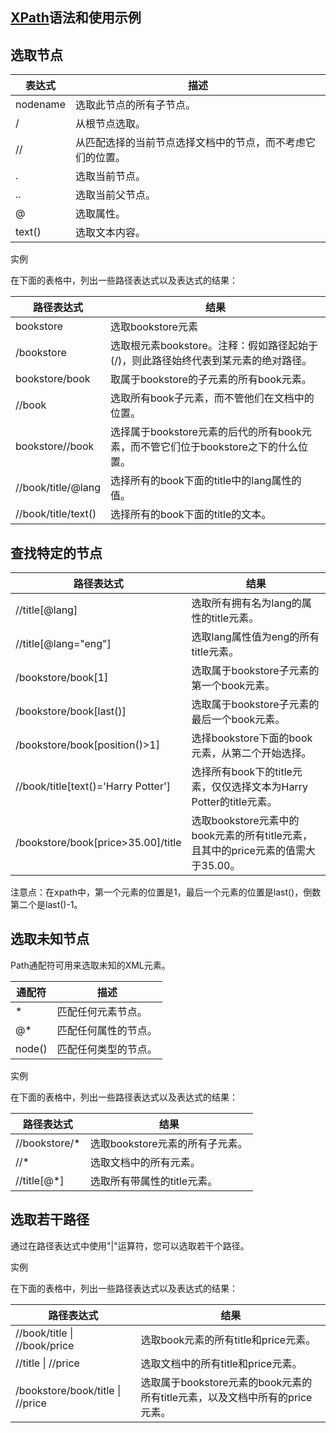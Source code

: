## [XPath](https://so.csdn.net/so/search?q=XPath&spm=1001.2101.3001.7020)语法和使用示例

## 选取节点

| 表达式      | 描述                            |
| -------- | ----------------------------- |
| nodename | 选取此节点的所有子节点。                  |
| /        | 从根节点选取。                       |
| //       | 从匹配选择的当前节点选择文档中的节点，而不考虑它们的位置。 |
| .        | 选取当前节点。                       |
| ..       | 选取当前父节点。                      |
| @        | 选取属性。                         |
| text()   | 选取文本内容。                       |

实例

在下面的表格中，列出一些路径表达式以及表达式的结果：

| 路径表达式               | 结果                                                   |
| ------------------- | ---------------------------------------------------- |
| bookstore           | 选取bookstore元素                                        |
| /bookstore          | 选取根元素bookstore。注释：假如路径起始于(/)，则此路径始终代表到某元素的绝对路径。      |
| bookstore/book      | 取属于bookstore的子元素的所有book元素。                           |
| //book              | 选取所有book子元素，而不管他们在文档中的位置。                            |
| bookstore//book     | 选择属于bookstore元素的后代的所有book元素，而不管它们位于bookstore之下的什么位置。 |
| //book/title/@lang  | 选择所有的book下面的title中的lang属性的值。                         |
| //book/title/text() | 选择所有的book下面的title的文本。                                |

## 查找特定的节点

| 路径表达式                               | 结果                                                     |
| ----------------------------------- | ------------------------------------------------------ |
| //title[@lang]                      | 选取所有拥有名为lang的属性的title元素。                               |
| //title[@lang="eng"]                | 选取lang属性值为eng的所有title元素。                               |
| /bookstore/book[1]                  | 选取属于bookstore子元素的第一个book元素。                            |
| /bookstore/book[last()]             | 选取属于bookstore子元素的最后一个book元素。                           |
| /bookstore/book[position()>1]       | 选择bookstore下面的book元素，从第二个开始选择。                         |
| //book/title[text()='Harry Potter'] | 选择所有book下的title元素，仅仅选择文本为Harry Potter的title元素。         |
| /bookstore/book[price>35.00]/title  | 选取bookstore元素中的book元素的所有title元素，且其中的price元素的值需大于35.00。 |

注意点：在xpath中，第一个元素的位置是1，最后一个元素的位置是last()，倒数第二个是last()-1。

## 选取未知节点

Path通配符可用来选取未知的XML元素。

| 通配符    | 描述         |
| ------ | ---------- |
| *      | 匹配任何元素节点。  |
| @*     | 匹配任何属性的节点。 |
| node() | 匹配任何类型的节点。 |

实例

在下面的表格中，列出一些路径表达式以及表达式的结果：

| 路径表达式         | 结果                   |
| ------------- | -------------------- |
| //bookstore/* | 选取bookstore元素的所有子元素。 |
| //*           | 选取文档中的所有元素。          |
| //title[@*]   | 选取所有带属性的title元素。     |

## 选取若干路径

通过在路径表达式中使用"|"运算符，您可以选取若干个路径。

实例

在下面的表格中，列出一些路径表达式以及表达式的结果：

| 路径表达式                            | 结果                                                |
| -------------------------------- | ------------------------------------------------- |
| //book/title \| //book/price     | 选取book元素的所有title和price元素。                         |
| //title \| //price               | 选取文档中的所有title和price元素。                            |
| /bookstore/book/title \| //price | 选取属于bookstore元素的book元素的所有title元素，以及文档中所有的price元素。 |
